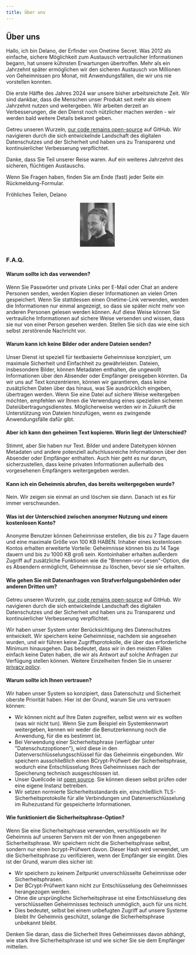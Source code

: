 ```yaml
---
title: Über uns
---
```


<article class="prose dark:prose-invert md:prose-lg lg:prose-xl">
  <h2>
    Über uns
  </h2>

  <p>
    Hallo, ich bin Delano, der Erfinder von Onetime Secret. Was 2012 als einfache, sichere Möglichkeit zum Austausch vertraulicher Informationen begann, hat unsere kühnsten Erwartungen übertroffen. Mehr als ein Jahrzehnt später ermöglichen wir den sicheren Austausch von Millionen von Geheimnissen pro Monat, mit Anwendungsfällen, die wir uns nie vorstellen konnten.
  </p>

  <p>
    Die erste Hälfte des Jahres 2024 war unsere bisher arbeitsreichste Zeit. Wir sind dankbar, dass die Menschen unser Produkt seit mehr als einem Jahrzehnt nutzen und weitergeben. Wir arbeiten derzeit an Verbesserungen, die den Dienst noch nützlicher machen werden - wir werden bald weitere Details bekannt geben.
  </p>

  <p>
    Getreu unseren Wurzeln, <a href="https://github.com/onetimesecret/onetimesecret">our code remains open-source</a> auf GitHub. Wir navigieren durch die sich entwickelnde Landschaft des digitalen Datenschutzes und der Sicherheit und haben uns zu Transparenz und kontinuierlicher Verbesserung verpflichtet.
  </p>

  <p>
    Danke, dass Sie Teil unserer Reise waren. Auf ein weiteres Jahrzehnt des sicheren, flüchtigen Austauschs.
  </p>

  <p>
    Wenn Sie Fragen haben, finden Sie am Ende (fast) jeder Seite ein Rückmeldung-Formular.
  </p>

  <p>
    Fröhliches Teilen,
Delano
  </p>

  <p style="margin-left: 40%; margin-right: 40%">
    <a
      href="https://delanotes.com/"
      title="Delano Mandelbaum"><img
        src="/public/etc/img/delano-g.png"
        width="95"
        height="120"
        border="0"
      /></a>
  </p>

  <h3>F.A.Q.</h3>

  <h4>Warum sollte ich das verwenden?</h4>
  <p>
    Wenn Sie Passwörter und private Links per E-Mail oder Chat an andere Personen senden, werden Kopien dieser Informationen an vielen Orten gespeichert. Wenn Sie stattdessen einen Onetime-Link verwenden, werden die Informationen nur einmal angezeigt, so dass sie später nicht mehr von anderen Personen gelesen werden können. Auf diese Weise können Sie vertrauliche Informationen auf sichere Weise versenden und wissen, dass sie nur von einer Person gesehen werden. Stellen Sie sich das wie eine sich selbst zerstörende Nachricht vor.
  </p>

  <h4>Warum kann ich keine Bilder oder andere Dateien senden?</h4>
  <p>
    Unser Dienst ist speziell für textbasierte Geheimnisse konzipiert, um maximale Sicherheit und Einfachheit zu gewährleisten. Dateien, insbesondere Bilder, können Metadaten enthalten, die ungewollt Informationen über den Absender oder Empfänger preisgeben könnten. Da wir uns auf Text konzentrieren, können wir garantieren, dass keine zusätzlichen Daten über das hinaus, was Sie ausdrücklich eingeben, übertragen werden. Wenn Sie eine Datei auf sichere Weise weitergeben möchten, empfehlen wir Ihnen die Verwendung eines speziellen sicheren Dateiübertragungsdienstes. Möglicherweise werden wir in Zukunft die Unterstützung von Dateien hinzufügen, wenn es zwingende Anwendungsfälle dafür gibt.
  </p>

  <h4>Aber ich kann den geheimen Text kopieren. Worin liegt der Unterschied?</h4>
  <p>
    Stimmt, aber Sie haben nur Text. Bilder und andere Dateitypen können Metadaten und andere potenziell aufschlussreiche Informationen über den Absender oder Empfänger enthalten. Auch hier geht es nur darum, sicherzustellen, dass keine privaten Informationen außerhalb des vorgesehenen Empfängers weitergegeben werden.
  </p>

  <h4>Kann ich ein Geheimnis abrufen, das bereits weitergegeben wurde?</h4>
  <p>
    Nein. Wir zeigen sie einmal an und löschen sie dann. Danach ist es für immer verschwunden.
  </p>

  <h4>Was ist der Unterschied zwischen anonymer Nutzung und einem kostenlosen Konto?</h4>
  <p>
    Anonyme Benutzer können Geheimnisse erstellen, die bis zu 7 Tage dauern und eine maximale Größe von 100 KB HABEN. Inhaber eines kostenlosen Kontos erhalten erweiterte Vorteile: Geheimnisse können bis zu 14 Tage dauern und bis zu 1000 KB groß sein. Kontoinhaber erhalten außerdem Zugriff auf zusätzliche Funktionen wie die "Brennen-vor-Lesen"-Option, die es Absendern ermöglicht, Geheimnisse zu löschen, bevor sie sie erhalten.
  </p>

  <h4>Wie gehen Sie mit Datenanfragen von Strafverfolgungsbehörden oder anderen Dritten um?</h4>
  <p>
    Getreu unseren Wurzeln, <a href="https://github.com/onetimesecret/onetimesecret">our code remains open-source</a> auf GitHub. Wir navigieren durch die sich entwickelnde Landschaft des digitalen Datenschutzes und der Sicherheit und haben uns zu Transparenz und kontinuierlicher Verbesserung verpflichtet.
  </p>
  <p>
    Wir haben unser System unter Berücksichtigung des Datenschutzes entwickelt. Wir speichern keine Geheimnisse, nachdem sie angesehen wurden, und wir führen keine Zugriffsprotokolle, die über das erforderliche Minimum hinausgehen. Das bedeutet, dass wir in den meisten Fällen einfach keine Daten haben, die wir als Antwort auf solche Anfragen zur Verfügung stellen können. Weitere Einzelheiten finden Sie in unserer <a href="/privacy">privacy policy</a>.
  </p>

  <h4>Warum sollte ich Ihnen vertrauen?</h4>
  <p>
    Wir haben unser System so konzipiert, dass Datenschutz und Sicherheit oberste Priorität haben. Hier ist der Grund, warum Sie uns vertrauen können:
  </p>
  <ul>
    <li>Wir können nicht auf Ihre Daten zugreifen, selbst wenn wir es wollten (was wir nicht tun). Wenn Sie zum Beispiel ein Systemkennwort weitergeben, kennen wir weder die Benutzerkennung noch die Anwendung, für die es bestimmt ist.</li>
    <li>Bei Verwendung einer Sicherheitsphrase (verfügbar unter "Datenschutzoptionen"), wird diese in den Datenverschlüsselungsschlüssel für das Geheimnis eingebunden. Wir speichern ausschließlich einen BCrypt-Prüfwert der Sicherheitsphrase, wodurch eine Entschlüsselung Ihres Geheimnisses nach der Speicherung technisch ausgeschlossen ist.</li>
    <li>Unser Quellcode ist <a href="https://github.com/onetimesecret/onetimesecret">open source</a>. Sie können diesen selbst prüfen oder eine eigene Instanz betreiben.</li>
    <li>Wir setzen normierte Sicherheitsstandards ein, einschließlich TLS-Sicherheitsprotokolle für alle Verbindungen und Datenverschlüsselung im Ruhezustand für gespeicherte Informationen.</li>
  </ul>

  <h4>Wie funktioniert die Sicherheitsphrase-Option?</h4>
  <p>
    Wenn Sie eine Sicherheitsphrase verwenden, verschlüsseln wir Ihr Geheimnis auf unseren Servern mit der von Ihnen angegebenen Sicherheitsphrase. Wir speichern nicht die Sicherheitsphrase selbst, sondern nur einen bcrypt-Prüfwert davon. Dieser Hash wird verwendet, um die Sicherheitsphrase zu verifizieren, wenn der Empfänger sie eingibt. Dies ist der Grund, warum dies sicher ist:
  </p>
  <ul>
    <li>Wir speichern zu keinem Zeitpunkt unverschlüsselte Geheimnisse oder Sicherheitsphrasen.</li>
    <li>Der BCrypt-Prüfwert kann nicht zur Entschlüsselung des Geheimnisses herangezogen werden.</li>
    <li>Ohne die ursprüngliche Sicherheitsphrase ist eine Entschlüsselung des verschlüsselten Geheimnisses technisch unmöglich, auch für uns nicht.</li>
    <li>Dies bedeutet, selbst bei einem unbefugten Zugriff auf unsere Systeme bleibt Ihr Geheimnis geschützt, solange die Sicherheitsphrase unbekannt bleibt.</li>
  </ul>
  <p>
    Denken Sie daran, dass die Sicherheit Ihres Geheimnisses davon abhängt, wie stark Ihre Sicherheitsphrase ist und wie sicher Sie sie dem Empfänger mitteilen.
  </p>
</article>
